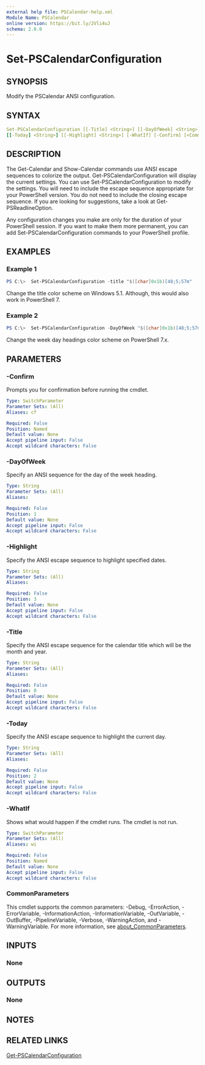 ```yaml
---
external help file: PSCalendar-help.xml
Module Name: PSCalendar
online version: https://bit.ly/2Vli4uJ
schema: 2.0.0
---
```


# Set-PSCalendarConfiguration

## SYNOPSIS

Modify the PSCalendar ANSI configuration.

## SYNTAX

```yaml
Set-PSCalendarConfiguration [[-Title] <String>] [[-DayOfWeek] <String>]
[[-Today] <String>] [[-Highlight] <String>] [-WhatIf] [-Confirm] [<CommonParameters>]
```

## DESCRIPTION

The Get-Calendar and Show-Calendar commands use ANSI escape sequences to colorize the output. Get-PSCalendarConfiguration will display the current settings. You can use Set-PSCalendarConfiguration to modify the settings. You will need to include the escape sequence appropriate for your PowerShell version. You do not need to include the closing escape sequence. If you are looking for suggestions, take a look at Get-PSReadlineOption.

Any configuration changes you make are only for the duration of your PowerShell session. If you want to make them more permanent, you can add Set-PSCalendarConfiguration commands to your PowerShell profile.

## EXAMPLES

### Example 1

```powershell
PS C:\>  Set-PSCalendarConfiguration -title "$([char]0x1b)[48;5;57m"
```

Change the title color scheme on Windows 5.1. Although, this would also work in PowerShell 7.

### Example 2

```powershell
PS C:\>  Set-PSCalendarConfiguration -DayOfWeek "$([char]0x1b)[48;5;57m"
```

Change the week day headings color scheme on PowerShell 7.x.

## PARAMETERS

### -Confirm

Prompts you for confirmation before running the cmdlet.

```yaml
Type: SwitchParameter
Parameter Sets: (All)
Aliases: cf

Required: False
Position: Named
Default value: None
Accept pipeline input: False
Accept wildcard characters: False
```

### -DayOfWeek

Specify an ANSI sequence for the day of the week heading.

```yaml
Type: String
Parameter Sets: (All)
Aliases:

Required: False
Position: 1
Default value: None
Accept pipeline input: False
Accept wildcard characters: False
```

### -Highlight

Specify the ANSI escape sequence to highlight specified dates.

```yaml
Type: String
Parameter Sets: (All)
Aliases:

Required: False
Position: 3
Default value: None
Accept pipeline input: False
Accept wildcard characters: False
```

### -Title

Specify the ANSI escape sequence for the calendar title which will be the month and year.

```yaml
Type: String
Parameter Sets: (All)
Aliases:

Required: False
Position: 0
Default value: None
Accept pipeline input: False
Accept wildcard characters: False
```

### -Today

Specify the ANSI escape sequence to highlight the current day.

```yaml
Type: String
Parameter Sets: (All)
Aliases:

Required: False
Position: 2
Default value: None
Accept pipeline input: False
Accept wildcard characters: False
```

### -WhatIf

Shows what would happen if the cmdlet runs.
The cmdlet is not run.

```yaml
Type: SwitchParameter
Parameter Sets: (All)
Aliases: wi

Required: False
Position: Named
Default value: None
Accept pipeline input: False
Accept wildcard characters: False
```

### CommonParameters

This cmdlet supports the common parameters: -Debug, -ErrorAction, -ErrorVariable, -InformationAction, -InformationVariable, -OutVariable, -OutBuffer, -PipelineVariable, -Verbose, -WarningAction, and -WarningVariable. For more information, see [about_CommonParameters](http://go.microsoft.com/fwlink/?LinkID=113216).

## INPUTS

### None

## OUTPUTS

### None

## NOTES

## RELATED LINKS

[Get-PSCalendarConfiguration](Get-PSCalendarConfiguration.md)
